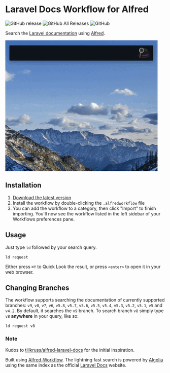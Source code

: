 # Laravel Docs Workflow for Alfred

![GitHub release](https://img.shields.io/github/release/techouse/alfred-laravel-docs.svg)
![GitHub All Releases](https://img.shields.io/github/downloads/techouse/alfred-laravel-docs/total.svg)
![GitHub](https://img.shields.io/github/license/techouse/alfred-laravel-docs.svg)

Search the [Laravel documentation](https://laravel.com/docs) using [Alfred](https://www.alfredapp.com/).

![demo](demo.gif)

## Installation

1. [Download the latest version](https://github.com/techouse/alfred-laravel-docs/releases/latest)
2. Install the workflow by double-clicking the `.alfredworkflow` file
3. You can add the workflow to a category, then click "Import" to finish importing. You'll now see the workflow listed in the left sidebar of your Workflows preferences pane.

## Usage

Just type `ld` followed by your search query.

```
ld request
```

Either press `⌘Y` to Quick Look the result, or press `<enter>` to open it in your web browser.

## Changing Branches

The workflow supports searching the documentation of currently supported branches: `v9`, `v8`, `v7`, `v6`, `v5.8`, `v5.7`, `v5.6`, `v5.5`, `v5.4`, `v5.3`, `v5.2`, `v5.1`, `v5` and `v4.2`.
By default, it searches the `v9` branch. To search branch `v8` simply type `v8` **anywhere** in your query, like so:

```
ld request v8
```

### Note

Kudos to [tillkruss/alfred-laravel-docs](https://github.com/tillkruss/alfred-laravel-docs) for the initial inspiration.

Built using [Alfred-Workflow](https://github.com/deanishe/alfred-workflow).
The lightning fast search is powered by [Algolia](https://www.algolia.com) using the same index as the official [Laravel Docs](https://laravel.com/docs/) website.